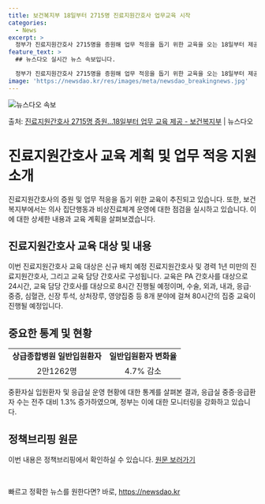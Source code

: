 ```yaml
---
title: 보건복지부 18일부터 2715명 진료지원간호사 업무교육 시작
categories:
  - News
excerpt: >
  정부가 진료지원간호사 2715명을 증원해 업무 적응을 돕기 위한 교육을 오는 18일부터 제공한다. 보건복지부…
feature_text: >
  ## 뉴스다오 실시간 뉴스 속보입니다.

  정부가 진료지원간호사 2715명을 증원해 업무 적응을 돕기 위한 교육을 오는 18일부터 제공한다. 보건복지부…
image: 'https://newsdao.kr/res/images/meta/newsdao_breakingnews.jpg'
---
```


![뉴스다오 속보](https://newsdao.kr/res/images/meta/newsdao_breakingnews.jpg)

<p>출처: <a href="https://newsdao.kr/3580" rel="dofollow">진료지원간호사 2715명 증원…18일부터 업무 교육 제공 - 보건복지부</a> | 뉴스다오</p>

<h1>진료지원간호사 교육 계획 및 업무 적응 지원 소개</h1>
<p data-ke-size="size16">진료지원간호사의 증원 및 업무 적응을 돕기 위한 교육이 추진되고 있습니다. 또한, 보건복지부에서는 의사 집단행동과 비상진료체계 운영에 대한 점검을 실시하고 있습니다. 이에 대한 상세한 내용과 교육 계획을 살펴보겠습니다.</p>

<h2><b>진료지원간호사 교육 대상 및 내용</b></h2>
<p data-ke-size="size16">이번 진료지원간호사 교육 대상은 신규 배치 예정 진료지원간호사 및 경력 1년 미만의 진료지원간호사, 그리고 교육 담당 간호사로 구성됩니다. 교육은 PA 간호사를 대상으로 24시간, 교육 담당 간호사를 대상으로 8시간 진행될 예정이며, 수술, 외과, 내과, 응급·중증, 심혈관, 신장 투석, 상처장루, 영양집중 등 8개 분야에 걸쳐 80시간의 집중 교육이 진행될 예정입니다.</p>

<h2><b>중요한 통계 및 현황</b></h2>
<table>
  <tr>
    <td style="text-align: center; height: 17px;"><b>상급종합병원 일반입원환자</b></td>
    <td style="text-align: center; height: 17px;"><b>일반입원환자 변화율</b></td>
  </tr>
  <tr>
    <td style="text-align: center; height: 17px;">2만1262명</td>
    <td style="text-align: center; height: 17px;">4.7% 감소</td>
  </tr>
</table>
<p data-ke-size="size16">중환자실 입원환자 및 응급실 운영 현황에 대한 통계를 살펴본 결과, 응급실 중증·응급환자 수는 전주 대비 1.3% 증가하였으며, 정부는 이에 대한 모니터링을 강화하고 있습니다.</p>

<h2><b>정책브리핑 원문</b></h2>
<p data-ke-size="size16">이번 내용은 정책브리핑에서 확인하실 수 있습니다. <a href="https://newsdao.kr/3580">원문 보러가기</a></p>
<p data-ke-size="size16">&nbsp;</p> 

빠르고 정확한 뉴스를 원한다면? 바로, <a href="https://newsdao.kr" rel="dofollow">https://newsdao.kr</a>



